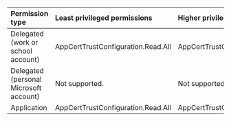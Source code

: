 |Permission type|Least privileged permissions|Higher privileged permissions|
|:---|:---|:---|
|Delegated (work or school account)|AppCertTrustConfiguration.Read.All|AppCertTrustConfiguration.ReadWrite.All|
|Delegated (personal Microsoft account)|Not supported.|Not supported.|
|Application|AppCertTrustConfiguration.Read.All|AppCertTrustConfiguration.ReadWrite.All|